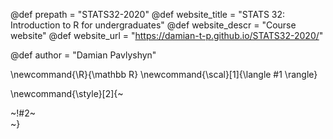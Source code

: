 <!-- ---------------------------------------------------
Add here global page variables to use throughout your
website.
The website_* must be defined for the RSS to work
----------------------------------------------------- -->
@def prepath = "STATS32-2020"
@def website_title = "STATS 32: Introduction to R for undergraduates"
@def website_descr = "Course website"
@def website_url   = "https://damian-t-p.github.io/STATS32-2020/"

@def author = "Damian Pavlyshyn"

<!-- ---------------------------------------------------
Add here global latex commands to use throughout your
pages. It can be math commands but does not need to be.
For instance:
* \newcommand{\phrase}{This is a long phrase to copy.}
----------------------------------------------------- -->
\newcommand{\R}{\mathbb R}
\newcommand{\scal}[1]{\langle #1 \rangle}


<!-- Put a box around something and pass some css styling to the box
(useful for images for instance) e.g. :
\style{width:80%;}{![](path/to/img.png)} -->
\newcommand{\style}[2]{~~~<div style="!#1;margin-left:auto;margin-right:auto;">~~~!#2~~~</div>~~~}
